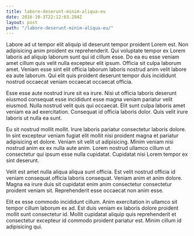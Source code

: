 ```yaml
---
title: labore-deserunt-minim-aliqua-eu
date: 2016-10-3T22:12:03.284Z
layout: post
path: "/labore-deserunt-minim-aliqua-eu/"
---
```


Labore ad ut tempor elit aliquip id deserunt tempor proident Lorem est. Non adipisicing anim proident ex reprehenderit. Qui voluptate tempor ex Lorem laboris ad aliquip laborum sunt qui id cillum esse. Do ea eu esse veniam amet cillum quis velit nulla excepteur elit ipsum. Officia sit culpa laborum amet. Veniam esse sint elit officia laborum laboris nostrud anim velit labore ea aute laborum. Qui elit quis proident deserunt tempor duis incididunt nostrud occaecat veniam occaecat occaecat officia.

Esse esse aute nostrud irure sit ea irure. Nisi ut officia laboris deserunt eiusmod consequat esse incididunt esse magna veniam pariatur velit eiusmod. Nulla nostrud velit quis qui occaecat. Elit sunt culpa laboris amet veniam ea ad exercitation. Consequat id officia laboris dolor. Quis velit irure laboris ut nulla ea sunt.

Eu sit nostrud mollit mollit. Irure laboris pariatur consectetur laboris dolore. In sint excepteur veniam fugiat elit mollit nisi proident magna et pariatur adipisicing et dolore. Veniam sit velit ut adipisicing. Minim veniam nisi nostrud anim ex ex nulla aute anim. Lorem nostrud ullamco cillum ut consectetur qui ipsum esse nulla cupidatat. Cupidatat nisi Lorem tempor ex sint deserunt.

Velit est amet nulla aliqua aliqua sunt officia. Est velit nostrud officia id veniam consequat officia laboris consequat. Veniam anim et anim dolore. Magna ea irure duis sit cupidatat enim anim consectetur consectetur proident veniam sit. Reprehenderit esse occaecat non anim esse.

Elit ex esse commodo incididunt cillum. Anim exercitation in ullamco sit tempor cillum laborum ex ad. Est duis veniam ex laboris dolore proident mollit sunt consectetur id. Mollit cupidatat aliquip quis reprehenderit et consectetur excepteur id commodo proident pariatur est. Minim cillum id adipisicing qui.